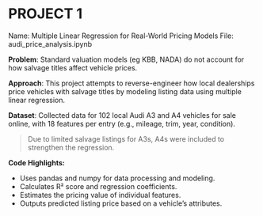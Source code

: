 # PROJECT 1
Name: Multiple Linear Regression for Real-World Pricing Models
File: audi_price_analysis.ipynb

**Problem**: 
Standard valuation models (eg KBB, NADA) do not account for how salvage titles affect vehicle prices.

**Approach**: 
This project attempts to reverse-engineer how local dealerships price vehicles with salvage titles by modeling listing data using multiple linear regression.

**Dataset**: 
Collected data for 102 local Audi A3 and A4 vehicles for sale online, with 18 features per entry (e.g., mileage, trim, year, condition).  
> Due to limited salvage listings for A3s, A4s were included to strengthen the regression.

**Code Highlights:**  
- Uses pandas and numpy for data processing and modeling.
- Calculates R² score and regression coefficients.  
- Estimates the pricing value of individual features.  
- Outputs predicted listing price based on a vehicle’s attributes.
